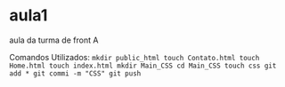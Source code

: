 # aula1
aula da turma de front A

Comandos Utilizados:
`mkdir public_html
touch Contato.html
touch Home.html
touch index.html
mkdir Main_CSS
cd Main_CSS
touch css
git add *
git commi -m "CSS"
git push`
